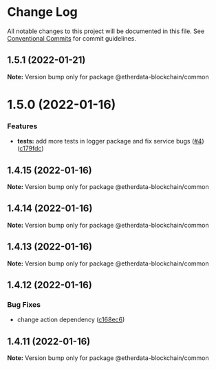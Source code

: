 # Change Log

All notable changes to this project will be documented in this file.
See [Conventional Commits](https://conventionalcommits.org) for commit guidelines.

## 1.5.1 (2022-01-21)

**Note:** Version bump only for package @etherdata-blockchain/common





# 1.5.0 (2022-01-16)


### Features

* **tests:** add more tests in logger package and fix service bugs ([#4](https://github.com/etherdata-blockchain/packages/issues/4)) ([c179fdc](https://github.com/etherdata-blockchain/packages/commit/c179fdc055d21edcdb83518ed1b2537c4670468d))





## 1.4.15 (2022-01-16)

**Note:** Version bump only for package @etherdata-blockchain/common





## 1.4.14 (2022-01-16)

**Note:** Version bump only for package @etherdata-blockchain/common





## 1.4.13 (2022-01-16)

**Note:** Version bump only for package @etherdata-blockchain/common





## 1.4.12 (2022-01-16)


### Bug Fixes

* change action dependency ([c168ec6](https://github.com/etherdata-blockchain/packages/commit/c168ec6e4447953946ceb621bdf5bb66d5b0f105))





## 1.4.11 (2022-01-16)

**Note:** Version bump only for package @etherdata-blockchain/common
